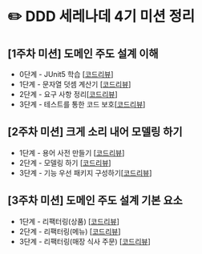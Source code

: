 # ✏️ DDD 세레나데 4기 미션 정리

## [1주차 미션] 도메인 주도 설계 이해
* 0단계 - JUnit5 학습 [[코드리뷰](https://github.com/next-step/ddd-legacy/pull/283)]
* 1단계 - 문자열 덧셈 계산기 [[코드리뷰](https://github.com/next-step/ddd-legacy/pull/347)]
* 2단계 - 요구 사항 정리[[코드리뷰](https://github.com/next-step/ddd-legacy/pull/357)]
* 3단계 - 테스트를 통한 코드 보호[[코드리뷰](https://github.com/next-step/ddd-legacy/pull/379)]

## [2주차 미션] 크게 소리 내어 모델링 하기
* 1단계 - 용어 사전 만들기 [[코드리뷰](https://github.com/next-step/ddd-strategic-design/pull/201)]
* 2단계 - 모델링 하기 [[코드리뷰](https://github.com/next-step/ddd-strategic-design/pull/224)]
* 3단계 - 기능 우선 패키지 구성하기[[코드리뷰](https://github.com/next-step/ddd-strategic-design/pull/237)]

## [3주차 미션] 도메인 주도 설계 기본 요소
* 1단계 - 리팩터링(상품) [[코드리뷰](https://github.com/next-step/ddd-tactical-design/pull/127)]
* 2단계 - 리팩터링(메뉴) [[코드리뷰](https://github.com/next-step/ddd-tactical-design/pull/138)]
* 3단계 - 리팩터링(매장 식사 주문) [[코드리뷰](https://github.com/next-step/ddd-tactical-design/pull/155)]